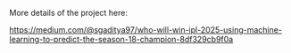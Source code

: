 More details of the project here: 

https://medium.com/@sgaditya97/who-will-win-ipl-2025-using-machine-learning-to-predict-the-season-18-champion-8df329cb9f0a
